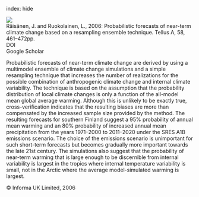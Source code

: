 index: hide

<div class="Citation">
    <div class="Citation-thumb CitationThumb-linked"  data-href="https://doi.org/10.1111/j.1600-0870.2006.00189.x">
      <img src="https://static.claimspace.cloud/climate-study-static/refs/thumbs/11/Risnen_and_Ruokolainen_2006-thumb.png" />
    </div>

  <div class="Citation-body">
    <div class="Citation-text">Räisänen, J. and Ruokolainen, L., 2006: Probabilistic forecasts of near-term climate change based on a resampling ensemble technique. <span class="Article-journal">Tellus A, </span><span class="Article-volume">58, </span>461–472pp.</div>
    <div class="Citation-links">
      <div class="CitationLink" data-href="https://doi.org/10.1111/j.1600-0870.2006.00189.x">
        <div class="CitationLink-icon CitationLink-Doi"></div>
        <div class="CitationLink-text">DOI</div>
      </div>
      <div class="CitationLink" data-href="https://scholar.google.com/scholar?q=10.1111/j.1600-0870.2006.00189.x">
        <div class="CitationLink-icon CitationLink-Scholar"></div>
        <div class="CitationLink-text">Google Scholar</div>
      </div>
    </div>
  </div>
</div>

Probabilistic forecasts of near-term climate change are derived by using a multimodel ensemble of climate change simulations and a simple resampling technique that increases the number of realizations for the possible combination of anthropogenic climate change and internal climate variability. The technique is based on the assumption that the probability distribution of local climate changes is only a function of the all-model mean global average warming. Although this is unlikely to be exactly true, cross-verification indicates that the resulting biases are more than compensated by the increased sample size provided by the method. The resulting forecasts for southern Finland suggest a 95% probability of annual mean warming and an 80% probability of increased annual mean precipitation from the years 1971–2000 to 2011–2020 under the SRES A1B emissions scenario. The choice of the emissions scenario is unimportant for such short-term forecasts but becomes gradually more important towards the late 21st century. The simulations also suggest that the probability of near-term warming that is large enough to be discernible from internal variability is largest in the tropics where internal temperature variability is small, not in the Arctic where the average model-simulated warming is largest.

<div class="Citation-copy">
&copy; Informa UK Limited, 2006
</div>
